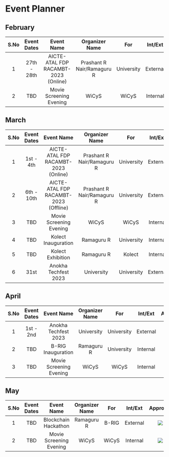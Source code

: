 # Event Planner

## February 

| S.No | Event Dates | Event Name | Organizer Name | For | Int/Ext | Approval |
|:----:|:-----------:|:----------:|:--------------:|:---:|:-------:|:--------:|
|  1   | 27th - 28th | AICTE-ATAL FDP RACAMBT-2023 (Online) | Prashant R Nair/Ramaguru R | University | External | ![](https://img.shields.io/badge/-Yes-blue) |
|  2   |  TBD | Movie Screening Evening | WiCyS | WiCyS | Internal | ![](https://img.shields.io/badge/-Yes-blue)  |

## March

| S.No | Event Dates | Event Name | Organizer Name | For | Int/Ext | Approval |
|:----:|:-----------:|:----------:|:--------------:|:---:|:-------:|:--------:|
|  1   |  1st - 4th  | AICTE-ATAL FDP RACAMBT-2023 (Online) | Prashant R Nair/Ramaguru R | University | External | ![](https://img.shields.io/badge/-Yes-blue)  |
|  2   |  6th - 10th | AICTE-ATAL FDP RACAMBT-2023 (Offline) | Prashant R Nair/Ramaguru R | University | External | ![](https://img.shields.io/badge/-Yes-blue)  |
|  3   |  TBD | Movie Screening Evening | WiCyS | WiCyS | Internal | ![](https://img.shields.io/badge/-Yes-blue)  |
|  4   |  TBD | Kolect Inauguration | Ramaguru R | University | Internal | ![](https://img.shields.io/badge/-No-brown)  |
|  5   |  TBD | Kolect Exhibition | Ramaguru R | Kolect | Internal | ![](https://img.shields.io/badge/-No-brown)  |
|  6   | 31st | Anokha Techfest 2023 | University | University | External | NA |

## April

| S.No | Event Dates | Event Name | Organizer Name | For | Int/Ext | Approval |
|:----:|:-----------:|:----------:|:--------------:|:---:|:-------:|:--------:|
|  1  | 1st - 2nd | Anokha Techfest 2023 | University | University | External | NA |
|  2  | TBD | B-RIG Inauguration | Ramaguru R | University | Internal | ![](https://img.shields.io/badge/-No-brown) |
|  3  |  TBD | Movie Screening Evening | WiCyS | WiCyS | Internal | ![](https://img.shields.io/badge/-Yes-blue)  |

## May

| S.No | Event Dates | Event Name | Organizer Name | For | Int/Ext | Approval |
|:----:|:-----------:|:----------:|:--------------:|:---:|:-------:|:--------:|
|  1  | TBD | Blockchain Hackathon | Ramaguru R | B-RIG | External | ![](https://img.shields.io/badge/-No-brown) |
|  2  |  TBD | Movie Screening Evening | WiCyS | WiCyS | Internal | ![](https://img.shields.io/badge/-Yes-blue)  |


